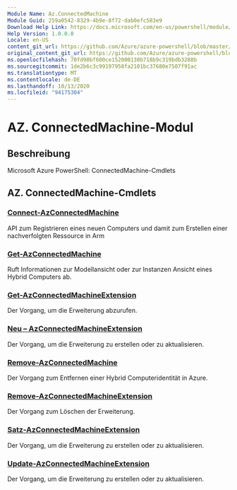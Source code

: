 ```yaml
---
Module Name: Az.ConnectedMachine
Module Guid: 259a0542-8329-4b9e-8f72-dab0efc583e9
Download Help Link: https://docs.microsoft.com/en-us/powershell/module/az.connectedmachine
Help Version: 1.0.0.0
Locale: en-US
content_git_url: https://github.com/Azure/azure-powershell/blob/master/src/ConnectedMachine/help/Az.ConnectedMachine.md
original_content_git_url: https://github.com/Azure/azure-powershell/blob/master/src/ConnectedMachine/help/Az.ConnectedMachine.md
ms.openlocfilehash: 70fd90bf600ce152000130b718b9c319bdb3288b
ms.sourcegitcommit: 1de2b6c3c99197958fa2101bc37680e7507f91ac
ms.translationtype: MT
ms.contentlocale: de-DE
ms.lasthandoff: 10/13/2020
ms.locfileid: "94175304"
---
```

# AZ. ConnectedMachine-Modul
## Beschreibung
Microsoft Azure PowerShell: ConnectedMachine-Cmdlets

## AZ. ConnectedMachine-Cmdlets
### [Connect-AzConnectedMachine](Connect-AzConnectedMachine.md)
API zum Registrieren eines neuen Computers und damit zum Erstellen einer nachverfolgten Ressource in Arm

### [Get-AzConnectedMachine](Get-AzConnectedMachine.md)
Ruft Informationen zur Modellansicht oder zur Instanzen Ansicht eines Hybrid Computers ab.

### [Get-AzConnectedMachineExtension](Get-AzConnectedMachineExtension.md)
Der Vorgang, um die Erweiterung abzurufen.

### [Neu – AzConnectedMachineExtension](New-AzConnectedMachineExtension.md)
Der Vorgang, um die Erweiterung zu erstellen oder zu aktualisieren.

### [Remove-AzConnectedMachine](Remove-AzConnectedMachine.md)
Der Vorgang zum Entfernen einer Hybrid Computeridentität in Azure.

### [Remove-AzConnectedMachineExtension](Remove-AzConnectedMachineExtension.md)
Der Vorgang zum Löschen der Erweiterung.

### [Satz-AzConnectedMachineExtension](Set-AzConnectedMachineExtension.md)
Der Vorgang, um die Erweiterung zu erstellen oder zu aktualisieren.

### [Update-AzConnectedMachineExtension](Update-AzConnectedMachineExtension.md)
Der Vorgang, um die Erweiterung zu erstellen oder zu aktualisieren.

